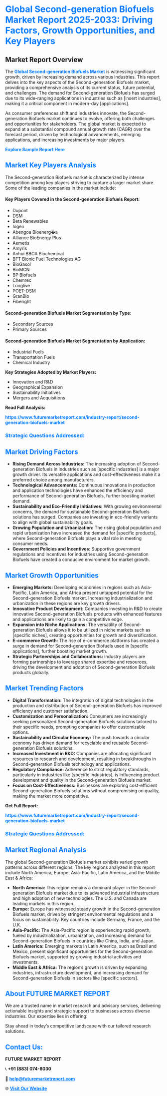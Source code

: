 <h1 style="color: #007BFF;">Global Second-generation Biofuels Market Report 2025-2033: Driving Factors, Growth Opportunities, and Key Players</h1>

<section id="overview">
<h2>Market Report Overview</h2>
<p>The <a href="https://www.futuremarketreport.com/industry-report/second-generation-biofuels-market" style="color: #007BFF; text-decoration: none;"><strong>Global Second-generation Biofuels Market</strong></a> is witnessing significant growth, driven by increasing demand across various industries. This report delves into the key aspects of the Second-generation Biofuels market, providing a comprehensive analysis of its current status, future potential, and challenges. The demand for Second-generation Biofuels has surged due to its wide-ranging applications in industries such as [insert industries], making it a critical component in modern-day [applications].</p>
<p>As consumer preferences shift and industries innovate, the Second-generation Biofuels market continues to evolve, offering both challenges and opportunities for stakeholders. The global market is expected to expand at a substantial compound annual growth rate (CAGR) over the forecast period, driven by technological advancements, emerging applications, and increasing investments by major players.</p>
</section>

<section id="overview">
<p><a href="https://www.futuremarketreport.com/request-sample/reportId=83497" style="color: #007BFF; text-decoration: none;"><strong>Explore Sample Report Here</strong></a></p>
</section>

<section id="key-players">
<h2 style="color: #007BFF;">Market Key Players Analysis</h2>
<p>The Second-generation Biofuels market is characterized by intense competition among key players striving to capture a larger market share. Some of the leading companies in the market include:</p>
<h4>Key Players Covered in the Second-generation Biofuels Report:</h4>
<ul><li>Dupont</li><li>DSM</li><li>Beta Renewables</li><li>Iogen</li><li>Abengoa Bioenerg�a</li><li>Alliance BioEnergy Plus</li><li>Aemetis</li><li>Amyris</li><li>Anhui BBCA Biochemical</li><li>BFT Bionic Fuel Technologies AG</li><li>BioGasol</li><li>BioMCN</li><li>BP Biofuels</li><li>Chemrec</li><li>Longlive</li><li>POET-DSM</li><li>GranBio</li><li>Fiberight</li></ul>
<h4>Second-generation Biofuels Market Segmentation by Type:</h4>
<ul><li>Secondary Sources</li><li>Primary Sources</li></ul>

<h4>Second-generation Biofuels Market Segmentation by Application:</h4>
<ul><li>Industrial Fuels</li><li>Transportation Fuels</li><li>Chemical Industry</li></ul>
<p><strong>Key Strategies Adopted by Market Players:</strong></p>
<ul>
<li>Innovation and R&D</li>
<li>Geographical Expansion</li>
<li>Sustainability Initiatives</li>
<li>Mergers and Acquisitions</li>
</ul>
</section>

<section>
<p><strong>Read Full Analysis: </strong></p><a href="https://www.futuremarketreport.com/industry-report/second-generation-biofuels-market" style="color: #007BFF; text-decoration: none;"><strong>https://www.futuremarketreport.com/industry-report/second-generation-biofuels-market</strong></a>
<h3 style="color: #007BFF;">Strategic Questions Addressed:</h3>
</section>

<section id="driving-factors">
<h2 style="color: #007BFF;">Market Driving Factors</h2>
<ul>
<li><strong>Rising Demand Across Industries:</strong> The increasing adoption of Second-generation Biofuels in industries such as [specific industries] is a major growth driver. Its versatile applications and cost-effectiveness make it a preferred choice among manufacturers.</li>
<li><strong>Technological Advancements:</strong> Continuous innovations in production and application technologies have enhanced the efficiency and performance of Second-generation Biofuels, further boosting market demand.</li>
<li><strong>Sustainability and Eco-Friendly Initiatives:</strong> With growing environmental concerns, the demand for sustainable Second-generation Biofuels solutions has surged. Companies are investing in eco-friendly variants to align with global sustainability goals.</li>
<li><strong>Growing Population and Urbanization:</strong> The rising global population and rapid urbanization have increased the demand for [specific products], where Second-generation Biofuels plays a vital role in meeting consumer needs.</li>
<li><strong>Government Policies and Incentives:</strong> Supportive government regulations and incentives for industries using Second-generation Biofuels have created a conducive environment for market growth.</li>
</ul>
</section>

<section id="growth-opportunities">
<h2 style="color: #007BFF;">Market Growth Opportunities</h2>
<ul>
<li><strong>Emerging Markets:</strong> Developing economies in regions such as Asia-Pacific, Latin America, and Africa present untapped potential for the Second-generation Biofuels market. Increasing industrialization and urbanization in these regions are key growth drivers.</li>
<li><strong>Innovative Product Development:</strong> Companies investing in R&D to create innovative Second-generation Biofuels products with enhanced features and applications are likely to gain a competitive edge.</li>
<li><strong>Expansion into Niche Applications:</strong> The versatility of Second-generation Biofuels allows it to be utilized in niche markets such as [specific niches], creating opportunities for growth and diversification.</li>
<li><strong>E-commerce Growth:</strong> The rise of e-commerce platforms has created a surge in demand for Second-generation Biofuels used in [specific applications], further boosting market growth.</li>
<li><strong>Strategic Partnerships and Collaborations:</strong> Industry players are forming partnerships to leverage shared expertise and resources, driving the development and adoption of Second-generation Biofuels products globally.</li>
</ul>
</section>

<section id="trending-factors">
<h2 style="color: #007BFF;">Market Trending Factors</h2>
<ul>
<li><strong>Digital Transformation:</strong> The integration of digital technologies in the production and distribution of Second-generation Biofuels has improved efficiency and customer satisfaction.</li>
<li><strong>Customization and Personalization:</strong> Consumers are increasingly seeking personalized Second-generation Biofuels solutions tailored to their specific needs, prompting companies to offer customizable options.</li>
<li><strong>Sustainability and Circular Economy:</strong> The push towards a circular economy has driven demand for recyclable and reusable Second-generation Biofuels solutions.</li>
<li><strong>Increased Investment in R&D:</strong> Companies are allocating significant resources to research and development, resulting in breakthroughs in Second-generation Biofuels technology and applications.</li>
<li><strong>Regulatory Compliance:</strong> Adherence to strict regulatory standards, particularly in industries like [specific industries], is influencing product development and quality in the Second-generation Biofuels market.</li>
<li><strong>Focus on Cost-Effectiveness:</strong> Businesses are exploring cost-efficient Second-generation Biofuels solutions without compromising on quality, making the market more competitive.</li>
</ul>
</section>

<section>
<p><strong>Get Full Report: </strong></p><a href="https://www.futuremarketreport.com/industry-report/second-generation-biofuels-market" style="color: #007BFF; text-decoration: none;"><strong>https://www.futuremarketreport.com/industry-report/second-generation-biofuels-market</strong></a>
<h3 style="color: #007BFF;">Strategic Questions Addressed:</h3>
</section>


<section id="regional-analysis">
<h2 style="color: #007BFF;">Market Regional Analysis</h2>
<p>The global Second-generation Biofuels market exhibits varied growth patterns across different regions. The key regions analyzed in this report include North America, Europe, Asia-Pacific, Latin America, and the Middle East & Africa:</p>
<ul>
<li><strong>North America:</strong> This region remains a dominant player in the Second-generation Biofuels market due to its advanced industrial infrastructure and high adoption of new technologies. The U.S. and Canada are leading markets in this region.</li>
<li><strong>Europe:</strong> Europe has witnessed steady growth in the Second-generation Biofuels market, driven by stringent environmental regulations and a focus on sustainability. Key countries include Germany, France, and the U.K.</li>
<li><strong>Asia-Pacific:</strong> The Asia-Pacific region is experiencing rapid growth, fueled by industrialization, urbanization, and increasing demand for Second-generation Biofuels in countries like China, India, and Japan.</li>
<li><strong>Latin America:</strong> Emerging markets in Latin America, such as Brazil and Mexico, present significant opportunities for the Second-generation Biofuels market, supported by growing industrial activities and investments.</li>
<li><strong>Middle East & Africa:</strong> The region’s growth is driven by expanding industries, infrastructure development, and increasing demand for Second-generation Biofuels in sectors like [specific sectors].</li>
</ul>
</section>

<footer>
<h2 style="color: #007BFF;">About FUTURE MARKET REPORT</h2>
<p>We are a trusted name in market research and advisory services, delivering actionable insights and strategic support to businesses across diverse industries. Our expertise lies in offering:</p>

<p>Stay ahead in today’s competitive landscape with our tailored research solutions.</p>

<h2 style="color: #007BFF;">Contact Us:</h2>
<p><strong>FUTURE MARKET REPORT</strong></p>
<p>📞 <strong>+91 (883) 074-8030</strong></p>
<p>📧 <strong><a href="mailto:help@futuremarketreport.com" style="color: #007BFF;">help@futuremarketreport.com</a></strong></p>
<p>🌐 <strong><a href="https://www.futuremarketreport.com/" style="color: #007BFF;">Visit Our Website</a></strong></p>
</footer>